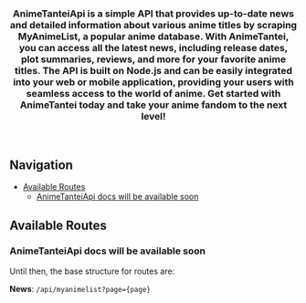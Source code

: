 ### <div align="center">AnimeTanteiApi is a simple API that provides up-to-date news and detailed information about various anime titles by scraping MyAnimeList, a popular anime database. With AnimeTantei, you can access all the latest news, including release dates, plot summaries, reviews, and more for your favorite anime titles. The API is built on Node.js and can be easily integrated into your web or mobile application, providing your users with seamless access to the world of anime. Get started with AnimeTantei today and take your anime fandom to the next level!</div>


<br/>

## Navigation
- [Available Routes](#available-routes)
  - [AnimeTanteiApi docs will be available soon](#animeapi-docs-will-be-available-soon)


## Available Routes

### AnimeTanteiApi docs will be available soon
Until then, the base structure for routes are:

**News**: `/api/myanimelist?page={page}` <br>